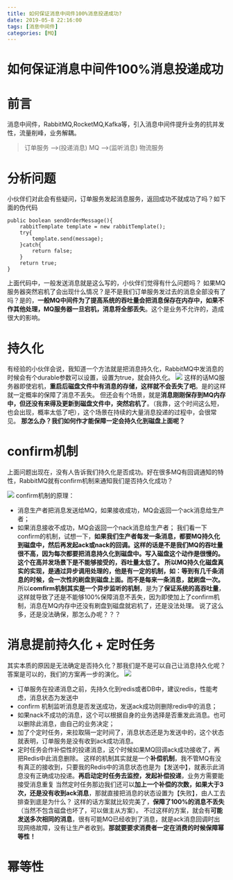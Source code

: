 ```yaml
---
title: 如何保证消息中间件100%消息投递成功?
date: 2019-05-8 22:16:00
tags: [消息中间件]
categories: [MQ]
---
```

# 如何保证消息中间件100%消息投递成功
# 前言
消息中间件，RabbitMQ,RocketMQ,Kafka等，引入消息中间件提升业务的抗并发性，流量削峰，业务解耦。
> 订单服务 ——>(投递消息) MQ ——>(监听消息)  物流服务  
# 分析问题
小伙伴们对此会有些疑问，订单服务发起消息服务，返回成功不就成功了吗？如下面的伪代码
```
public boolean sendOrderMessage(){
	rabbitTemplate template = new rabbitTemplate();
	try{
		template.send(message);
	}catch{
		return false;
	}
	return true;
}
```
上面代码中，一般发送消息就是这么写的，小伙伴们觉得有什么问题吗？
如果MQ服务器突然宕机了会出现什么情况？是不是我们订单服务发过去的消息全部没有了吗？是的，**一般MQ中间件为了提高系统的吞吐量会把消息保存在内存中，如果不作其他处理，MQ服务器一旦宕机，消息将全部丢失**。这个是业务不允许的，造成很大的影响。
# 持久化
有经验的小伙伴会说，我知道一个方法就是把消息持久化，RabbitMQ中发消息的时候会有个durable参数可以设置，设置为true，就会持久化。
![](&&&SFLOCALFILEPATH&&&45473049-DE55-4597-9ED9-B848E1253E91.png)
这样的话MQ服务器即使宕机，**重启后磁盘文件中有消息的存储，这样就不会丢失了吧**。是的这样就一定概率的保障了消息不丢失。
但还会有个场景，就是**消息刚刚保存到MQ内存中，但还没有来得及更新到磁盘文件中，突然宕机了**。（我靠，这个时间这么短，也会出现，概率太低了吧），这个场景在持续的大量消息投递的过程中，会很常见。
**那怎么办？我们如何作才能保障一定会持久化到磁盘上面呢？**
# confirm机制
上面问题出现在，没有人告诉我们持久化是否成功。好在很多MQ有回调通知的特性，RabbitMQ就有confirm机制来通知我们是否持久化成功？

![](&&&SFLOCALFILEPATH&&&E7AB36C3-34EF-49B7-83C9-03D5D15D7C06.png)
confirm机制的原理：
- 消息生产者把消息发送给MQ，如果接收成功，MQ会返回一个ack消息给生产者；
- 如果消息接收不成功，MQ会返回一个nack消息给生产者；
我们看一下confirm的机制，试想一下，**如果我们生产者每发一条消息，都要MQ持久化到磁盘中，然后再发起ack或nack的回调。这样的话是不是我们MQ的吞吐量很不高，因为每次都要把消息持久化到磁盘中。**写入磁盘这个动作是很慢的。这个在高并发场景下是不能够接受的，吞吐量太低了。
所以**MQ持久化磁盘真实的实现，是通过异步调用处理的，他是有一定的机制，如：等到有几千条消息的时候，会一次性的刷盘到磁盘上面。而不是每来一条消息，就刷盘一次。**
所以**comfirm机制其实是一个异步监听的机制**，是为了**保证系统的高吞吐量**，这样就导致了还是不能够100%保障消息不丢失，因为即使加上了confirm机制，消息在MQ内存中还没有刷盘到磁盘就宕机了，还是没法处理。
说了这么多，还是没法确保，那怎么办呢？？？

# 消息提前持久化 + 定时任务
其实本质的原因是无法确定是否持久化？那我们是不是可以自己让消息持久化呢？答案是可以的，我们的方案再一步的演化。
![](&&&SFLOCALFILEPATH&&&CBB91346-A233-492F-9755-9D41DCA5C33A.png)
- 订单服务在投递消息之前，先持久化到redis或者DB中，建议redis，性能考虑，消息状态为发送中
- confirm 机制监听消息是否发送成功，发送ack成功则删除redis中的消息；
- 如果nack不成功的消息，这个可以根据自身的业务选择是否重发此消息。也可以删除此消息，由自己的业务决定；
- 加了个定时任务，来拉取隔一定时间了，消息状态还是为发送中的，这个状态就表明，订单服务是没有收到ack成功消息。
- 定时任务会作补偿性的投递消息，这个时候如果MQ回调ack成功接收了，再把Redis中此消息删除。
这样的机制其实就是一个**补偿机制**，我不管MQ有没有真正的接收到，只要我的Redis中的消息状态也是为【发送中】，就表示此消息没有正确成功投递。**再启动定时任务去监控，发起补偿投递**，业务方需要能接受消息重复
 当然定时任务那边我们还可以**加上一个补偿的次数，如果大于3次，还是没有收到ack消息**，那就直接把消息的状态设置为【失败】，由人工去排查到底是为什么？
 这样的话方案就比较完美了，**保障了100%的消息不丢失**（当然不包含磁盘也坏了，可以做主从方案）。
 不过这样的方案，就会有**可能发送多次相同的消息**，很有可能MQ已经收到了消息，就是ack消息回调时出现网络故障，没有让生产者收到。**那就要要求消费者一定在消费的时候保障幂等性！**
# 幂等性
